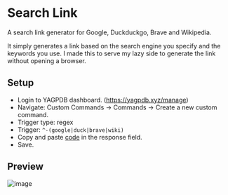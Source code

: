 # Search Link
A search link generator for Google, Duckduckgo, Brave and Wikipedia.

It simply generates a link based on the search engine you specify and the keywords you use. I made this to serve my lazy side to generate the link without opening a browser.

## Setup
- Login to YAGPDB dashboard. (https://yagpdb.xyz/manage)
- Navigate: Custom Commands -> Commands -> Create a new custom command.
- Trigger type: regex
- Trigger: `^-(google|duck|brave|wiki)`
- Copy and paste [code](https://raw.githubusercontent.com/Samillion/yagpdb-cc/main/Search%20Link/searchlink.go) in the response field.
- Save.

## Preview

![image](https://github.com/Samillion/yagpdb-cc/assets/17427046/67ef0773-e8fa-4a91-8858-686483079852)

